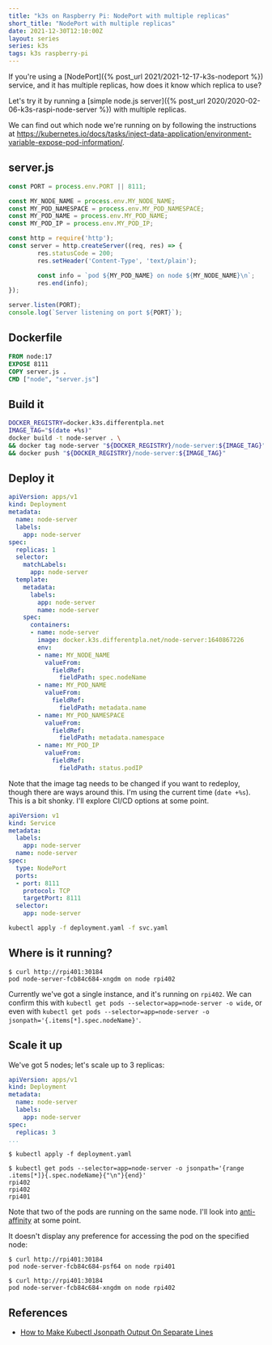 ```yaml
---
title: "k3s on Raspberry Pi: NodePort with multiple replicas"
short_title: "NodePort with multiple replicas"
date: 2021-12-30T12:10:00Z
layout: series
series: k3s
tags: k3s raspberry-pi
---
```


If you're using a [NodePort]({% post_url 2021/2021-12-17-k3s-nodeport %}) service, and it has multiple replicas, how does it know which replica to use?

Let's try it by running a [simple node.js server]({% post_url 2020/2020-02-06-k3s-raspi-node-server %}) with multiple replicas.

We can find out which node we're running on by following the instructions at <https://kubernetes.io/docs/tasks/inject-data-application/environment-variable-expose-pod-information/>.

## server.js

```javascript
const PORT = process.env.PORT || 8111;

const MY_NODE_NAME = process.env.MY_NODE_NAME;
const MY_POD_NAMESPACE = process.env.MY_POD_NAMESPACE;
const MY_POD_NAME = process.env.MY_POD_NAME;
const MY_POD_IP = process.env.MY_POD_IP;

const http = require('http');
const server = http.createServer((req, res) => {
        res.statusCode = 200;
        res.setHeader('Content-Type', 'text/plain');

        const info = `pod ${MY_POD_NAME} on node ${MY_NODE_NAME}\n`;
        res.end(info);
});

server.listen(PORT);
console.log(`Server listening on port ${PORT}`);
```

## Dockerfile

```dockerfile
FROM node:17
EXPOSE 8111
COPY server.js .
CMD ["node", "server.js"]
```

## Build it

```bash
DOCKER_REGISTRY=docker.k3s.differentpla.net
IMAGE_TAG="$(date +%s)"
docker build -t node-server . \
&& docker tag node-server "${DOCKER_REGISTRY}/node-server:${IMAGE_TAG}" \
&& docker push "${DOCKER_REGISTRY}/node-server:${IMAGE_TAG}"
```

## Deploy it

```yaml
apiVersion: apps/v1
kind: Deployment
metadata:
  name: node-server
  labels:
    app: node-server
spec:
  replicas: 1
  selector:
    matchLabels:
      app: node-server
  template:
    metadata:
      labels:
        app: node-server
        name: node-server
    spec:
      containers:
      - name: node-server
        image: docker.k3s.differentpla.net/node-server:1640867226
        env:
        - name: MY_NODE_NAME
          valueFrom:
            fieldRef:
              fieldPath: spec.nodeName
        - name: MY_POD_NAME
          valueFrom:
            fieldRef:
              fieldPath: metadata.name
        - name: MY_POD_NAMESPACE
          valueFrom:
            fieldRef:
              fieldPath: metadata.namespace
        - name: MY_POD_IP
          valueFrom:
            fieldRef:
              fieldPath: status.podIP
```

Note that the image tag needs to be changed if you want to redeploy, though there are ways around this. I'm using the current time (`date +%s`). This is a bit shonky. I'll explore CI/CD options at some point.

```yaml
apiVersion: v1
kind: Service
metadata:
  labels:
    app: node-server
  name: node-server
spec:
  type: NodePort
  ports:
  - port: 8111
    protocol: TCP
    targetPort: 8111
  selector:
    app: node-server
```

```bash
kubectl apply -f deployment.yaml -f svc.yaml
```

## Where is it running?

```
$ curl http://rpi401:30184
pod node-server-fcb84c684-xngdm on node rpi402
```

Currently we've got a single instance, and it's running on `rpi402`. We can confirm this with `kubectl get pods --selector=app=node-server -o wide`, or even with `kubectl get pods --selector=app=node-server -o jsonpath='{.items[*].spec.nodeName}'`.

## Scale it up

We've got 5 nodes; let's scale up to 3 replicas:

```yaml
apiVersion: apps/v1
kind: Deployment
metadata:
  name: node-server
  labels:
    app: node-server
spec:
  replicas: 3
...
```

```
$ kubectl apply -f deployment.yaml
```

```
$ kubectl get pods --selector=app=node-server -o jsonpath='{range .items[*]}{.spec.nodeName}{"\n"}{end}'
rpi402
rpi402
rpi401
```

Note that two of the pods are running on the same node. I'll look into [anti-affinity](https://kubernetes.io/docs/concepts/scheduling-eviction/assign-pod-node/#affinity-and-anti-affinity) at some point.

It doesn't display any preference for accessing the pod on the specified node:

```
$ curl http://rpi401:30184
pod node-server-fcb84c684-psf64 on node rpi401

$ curl http://rpi401:30184
pod node-server-fcb84c684-xngdm on node rpi402
```

## References

- [How to Make Kubectl Jsonpath Output On Separate Lines](https://downey.io/notes/dev/kubectl-jsonpath-new-lines/)
